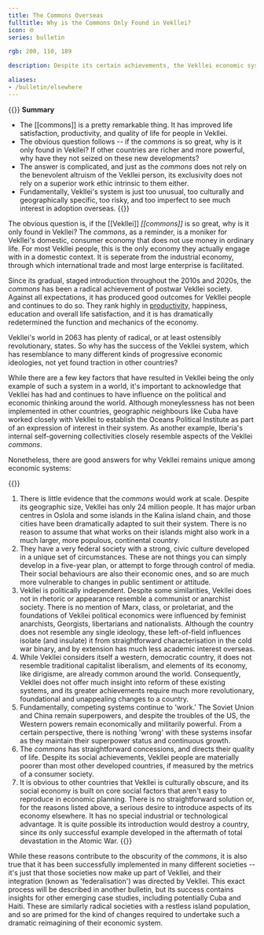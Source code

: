 ```yaml
---
title: The Commons Overseas
fulltitle: Why is the Commons Only Found in Vekllei?
icon: 🌐
series: bulletin

rgb: 200, 110, 189

description: Despite its certain achievements, the Vekllei economic system known as the 'Commons' remains unique to that country.

aliases:
- /bulletin/elsewhere
---
```

{{<note panel>}}
**Summary**

* The [[commons]] is a pretty remarkable thing. It has improved life satisfaction, productivity, and quality of life for people in Vekllei.
* The obvious question follows -- if the *commons* is so great, why is it only found in Vekllei? If other countries are richer and more powerful, why have they not seized on these new developments?
* The answer is complicated, and just as the *commons* does not rely on the benevolent altruism of the Vekllei person, its exclusivity does not rely on a superior work ethic intrinsic to them either.
* Fundamentally, Vekllei's system is just too unusual, too culturally and geographically specific, too risky, and too imperfect to see much interest in adoption overseas.
{{</note>}}

The obvious question is, if the [[Vekllei]] *[[commons]]* is so great, why is it only found in Vekllei? The *commons*, as a reminder, is a moniker for Vekllei's domestic, consumer economy that does not use money in ordinary life. For most Vekllei people, this is the only economy they actually engage with in a domestic context. It is seperate from the industrial economy, through which international trade and most large enterprise is facilitated.

Since its gradual, staged introduction throughout the 2010s and 2020s, the *commons* has been a radical achievement of postwar Vekllei society. Against all expectations, it has produced good outcomes for Vekllei people and continues to do so. They rank highly in [productivity](/bulletin/productivity/), happiness, education and overall life satisfaction, and it is has dramatically redetermined the function and mechanics of the economy.

Vekllei's world in 2063 has plenty of radical, or at least ostensibly revolutionary, states. So why has the success of the Vekllei system, which has resemblance to many different kinds of progressive economic ideologies, not yet found traction in other countries?

While there are a few key factors that have resulted in Vekllei being the only example of such a system in a world, it's important to acknowledge that Vekllei has had and continues to have influence on the political and economic thinking around the world. Although moneylessness has not been implemented in other countries, geographic neighbours like Cuba have worked closely with Vekllei to establish the Oceans Political Institute as part of an expression of interest in their system. As another example, Iberia's internal self-governing collectivities closely resemble aspects of the Vekllei *commons*.

Nonetheless, there are good answers for why Vekllei remains unique among economic systems:

{{<note gray>}}
1. There is little evidence that the *commons* would work at scale. Despite its geographic size, Vekllei has only 24 million people. It has major urban centres in Oslola and some islands in the Kalina island chain, and those cities have been dramatically adapted to suit their system. There is no reason to assume that what works on their islands might also work in a much larger, more populous, continental country.
2. They have a very federal society with a strong, civic culture developed in a unique set of circumstances. These are not things you can simply develop in a five-year plan, or attempt to forge through control of media. Their social behaviours are also their economic ones, and so are much more vulnerable to changes in public sentiment or attitude.
3. Vekllei is politically independent. Despite some similarities, Vekllei does not in rhetoric or appearance resemble a communist or anarchist society. There is no mention of Marx, class, or proletariat, and the foundations of Vekllei political economics were influenced by feminist anarchists, Georgists, libertarians and nationalists. Although the country does not resemble any single ideology, these left-of-field influences isolate (and insulate) it from straightforward characterisation in the cold war binary, and by extension has much less academic interest overseas.
4. While Vekllei considers itself a western, democratic country, it does not resemble traditional capitalist liberalism, and elements of its economy, like dirigisme, are already common around the world. Consequently, Vekllei does not offer much insight into reform of these existing systems, and its greater achievements require much more revolutionary, foundational and unappealing changes to a country.
5. Fundamentally, competing systems continue to 'work.' The Soviet Union and China remain superpowers, and despite the troubles of the US, the Western powers remain economically and militarily powerful. From a certain perspective, there is nothing 'wrong' with these systems insofar as they maintain their superpower status and continuous growth.
6. The *commons* has straightforward concessions, and directs their quality of life. Despite its social achievements, Vekllei people are materially poorer than most other developed countries, if measured by the metrics of a consumer society.
7. It is obvious to other countries that Vekllei is culturally obscure, and its social economy is built on core social factors that aren't easy to reproduce in economic planning. There is no straightforward solution or, for the reasons listed above, a serious desire to introduce aspects of its economy elsewhere. It has no special industrial or technological advantage. It is quite possible its introduction would destroy a country, since its only successful example developed in the aftermath of total devastation in the Atomic War.
{{</note>}}

While these reasons contribute to the obscurity of the *commons*, it is also true that it has been successfully implemented in many different societies -- it's just that those societies now make up part of Vekllei, and their integration (known as 'federalisation') was directed by Vekllei. This exact process will be described in another bulletin, but its success contains insights for other emerging case studies, including potentially Cuba and Haiti. These are similarly radical societies with a restless island population, and so are primed for the kind of changes required to undertake such a dramatic reimagining of their economic system.